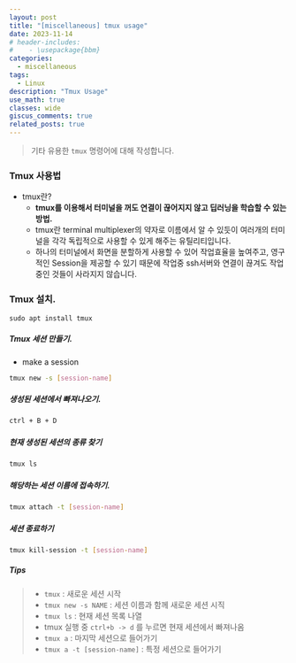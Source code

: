 ```yaml
---
layout: post
title: "[miscellaneous] tmux usage"
date: 2023-11-14
# header-includes:
#    - \usepackage{bbm}
categories:
  - miscellaneous
tags:
  - Linux
description: "Tmux Usage"
use_math: true
classes: wide
giscus_comments: true
related_posts: true
---
```


> 기타 유용한 `tmux` 명령어에 대해 작성합니다.

### Tmux 사용법

- tmux란?
    - **tmux를 이용해서 터미널을 꺼도 연결이 끊어지지 않고 딥러닝을 학습할 수 있는 방법.**
    - tmux란 terminal multiplexer의 약자로 이름에서 알 수 있듯이 여러개의 터미널을 각각 독립적으로 사용할 수 있게 해주는 유틸리티입니다.
    - 하나의 터미널에서 화면을 분할하게 사용할 수 있어 작업효율을 높여주고, 영구적인 Session을 제공할 수 있기 때문에 작업중 ssh서버와 연결이 끊겨도 작업중인 것들이 사라지지 않습니다.

### Tmux 설치.

```
sudo apt install tmux
```

##### Tmux 세션 만들기.

- make a session

```bash
tmux new -s [session-name]
```

##### 생성된 세션에서 빠져나오기.

```bash
ctrl + B + D
```

##### 현재 생성된 세션의 종류 찾기

```bash
tmux ls
```

##### 해당하는 세션 이름에 접속하기.

```bash
tmux attach -t [session-name]
```

##### 세션 종료하기
```bash
tmux kill-session -t [session-name]
```

##### Tips
> - `tmux` : 새로운 세션 시작
> - `tmux new -s NAME` : 세션 이름과 함께 새로운 세션 시직
> - `tmux ls` : 현재 세션 목록 나열
> - tmux 실행 중 `ctrl+b -> d` 를 누르면 현재 세션에서 빠져나옴
> - `tmux a` : 마지막 세션으로 들어가기
> - `tmux a -t [session-name]` : 특정 세션으로 들어가기
